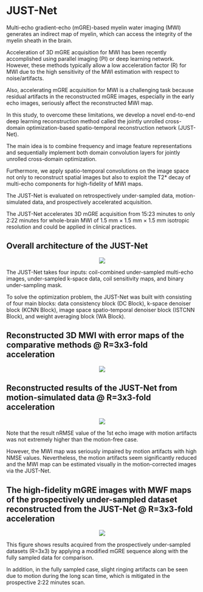 # JUST-Net
Multi-echo gradient-echo (mGRE)-based myelin water imaging (MWI) generates an indirect map of myelin, which can access the integrity of the myelin sheath in the brain.

Acceleration of 3D mGRE acquisition for MWI has been recently accomplished using parallel imaging (PI) or deep learning network. However, these methods typically allow a low acceleration factor (R) for MWI due to the high sensitivity of the MWI estimation with respect to noise/artifacts.

Also, accelerating mGRE acquisition for MWI is a challenging task because residual artifacts in the reconstructed mGRE images, especially in the early echo images, seriously affect the reconstructed MWI map.

In this study, to overcome these limitations, we develop a novel end-to-end deep learning reconstruction method called the jointly unrolled cross-domain optimization-based spatio-temporal reconstruction network (JUST-Net).

The main idea is to combine frequency and image feature representations and sequentially implement both domain convolution layers for jointly unrolled cross-domain optimization.

Furthermore, we apply spatio-temporal convolutions on the image space not only to reconstruct spatial images but also to exploit the T2* decay of multi-echo components for high-fidelity of MWI maps.

The JUST-Net is evaluated on retrospectively under-sampled data, motion-simulated data, and prospectively accelerated acquisition.

The JUST-Net accelerates 3D mGRE acquisition from 15:23 minutes to only 2:22 minutes for whole-brain MWI of 1.5 mm × 1.5 mm × 1.5 mm isotropic resolution and could be applied in clinical practices.

## Overall architecture of the JUST-Net
<p align="center">
  <img src="https://user-images.githubusercontent.com/59819627/206959200-01d09629-122f-4a35-a45a-2c0510c9f165.png"/>
</p>
The JUST-Net takes four inputs: coil-combined under-sampled multi-echo images, under-sampled k-space data, coil sensitivity maps, and binary under-sampling mask.

To solve the optimization problem, the JUST-Net was built with consisting of four main blocks: data consistency block (DC Block), k-space denoiser block (KCNN Block), image space spatio-temporal denoiser block (ISTCNN Block), and weight averaging block (WA Block).

## Reconstructed 3D MWI with error maps of the comparative methods @ R=3x3-fold acceleration
<p align="center">
  <img src="https://user-images.githubusercontent.com/59819627/206959987-dbfddb57-5ee6-4e5c-ae56-33f9b610f9be.png"/>
</p>

## Reconstructed results of the JUST-Net from motion-simulated data @ R=3x3-fold acceleration
<p align="center">
  <img src="https://user-images.githubusercontent.com/59819627/206960029-553b5cf0-2797-4dae-b96a-33738f461c21.png"/>
</p>

Note that the result nRMSE value of the 1st echo image with motion artifacts was not extremely higher than the motion-free case.

However, the MWI map was seriously impaired by motion artifacts with high NMSE values. Nevertheless, the motion artifacts seem significantly reduced and the MWI map can be estimated visually in the motion-corrected images via the JUST-Net.

## The high-fidelity mGRE images with MWF maps of the prospectively under-sampled dataset reconstructed from the JUST-Net @ R=3x3-fold acceleration
<p align="center">
  <img src="https://user-images.githubusercontent.com/59819627/206960077-690455b3-8bc1-4df9-8970-e275f6f3dfef.png"/>
</p>

This figure shows results acquired from the prospectively under-sampled datasets (R=3x3) by applying a modified mGRE sequence along with the fully sampled data for comparison.

In addition, in the fully sampled case, slight ringing artifacts can be seen due to motion during the long scan time, which is mitigated in the prospective 2:22 minutes scan.
